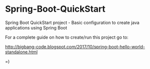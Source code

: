# Spring-Boot-QuickStart
Spring Boot QuickStart project - Basic configuration to create java applications using Spring Boot

For a complete guide on how to create/run this project go to:

http://bigbang-code.blogspot.com/2017/10/spring-boot-hello-world-standalone.html

=)
